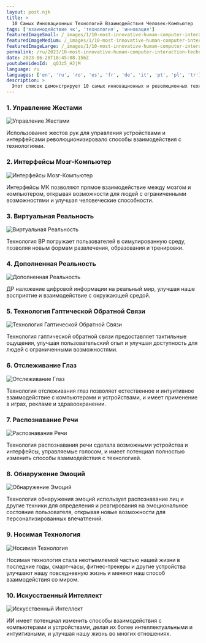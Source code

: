 ```yaml
---
layout: post.njk
title: >
  10 Самых Инновационных Технологий Взаимодействия Человек-Компьютер
tags: ['взаимодействие чк', 'технология', 'инновация']
featuredImageSmall: /_images/1/10-most-innovative-human-computer-interaction-technologies-cover-ru-small.webp
featuredImageMedium: /_images/1/10-most-innovative-human-computer-interaction-technologies-cover-ru-medium.webp
featuredImageLarge: /_images/1/10-most-innovative-human-computer-interaction-technologies-cover-ru-large.webp
permalink: /ru/2023/10-most-innovative-human-computer-interaction-technologies.html
date: 2023-06-28T18:45:08.156Z
youtubeVideoId: _qOJz5_HJjM
language: ru
languages: ['en', 'ru', 'ro', 'es', 'fr', 'de', 'it', 'pt', 'pl', 'tr']
description: >
  Этот список демонстрирует 10 самых инновационных и революционных технологий в области взаимодействия человека с компьютером.
---
```


### 1. Управление Жестами

![Управление Жестами](/_images/2/28590a05a16371605f81a4930c9c7f6c-medium.webp)

Использование жестов рук для управления устройствами и интерфейсами революционизировало способы взаимодействия с технологиями.

### 2. Интерфейсы Мозг-Компьютер

![Интерфейсы Мозг-Компьютер](/_images/d/dc03c4424c84c4d8350cf938dbe4f941-medium.webp)

Интерфейсы МК позволяют прямое взаимодействие между мозгом и компьютером, открывая возможности для людей с ограниченными возможностями и улучшая человеческие способности.

### 3. Виртуальная Реальность

![Виртуальная Реальность](/_images/6/6b76f45a78e7885422bedff929b21e73-medium.webp)

Технология ВР погружает пользователей в симулированную среду, позволяя новым формам развлечения, образования и тренировки.

### 4. Дополненная Реальность

![Дополненная Реальность](/_images/1/108c611a10653bd2b3aec1205bf3c3c5-medium.webp)

ДР наложение цифровой информации на реальный мир, улучшая наше восприятие и взаимодействие с окружающей средой.

### 5. Технология Гаптической Обратной Связи

![Технология Гаптической Обратной Связи](/_images/8/8f606579ee311c7f6593c83aaaa01cfc-medium.webp)

Технология гаптической обратной связи предоставляет тактильные ощущения, улучшая пользовательский опыт и улучшая доступность для людей с ограниченными возможностями.

### 6. Отслеживание Глаз

![Отслеживание Глаз](/_images/b/be96b0863ac26bf9aff7cedf87a20238-medium.webp)

Технология отслеживания глаз позволяет естественное и интуитивное взаимодействие с компьютерами и устройствами, и имеет применение в играх, рекламе и здравоохранении.

### 7. Распознавание Речи

![Распознавание Речи](/_images/a/a4ff773343c002509066547e8669503d-medium.webp)

Технология распознавания речи сделала возможными устройства и интерфейсы, управляемые голосом, и имеет потенциал полностью изменить способы взаимодействия с технологией.

### 8. Обнаружение Эмоций

![Обнаружение Эмоций](/_images/8/88b97ca1cc173c272fccbe945f6f567f-medium.webp)

Технология обнаружения эмоций использует распознавание лиц и другие техники для определения и реагирования на эмоциональное состояние пользователя, открывая новые возможности для персонализированных впечатлений.

### 9. Носимая Технология

![Носимая Технология](/_images/4/40e4818dc66241302925f1f96b29b655-medium.webp)

Носимая технология стала неотъемлемой частью нашей жизни в последние годы, смарт-часы, фитнес-трекеры и другие устройства улучшают нашу повседневную жизнь и меняют наш способ взаимодействия со миром.

### 10. Искусственный Интеллект

![Искусственный Интеллект](/_images/3/3ed6254404cb7f7d18896b3322a6e41e-medium.webp)

ИИ имеет потенциал изменить способы взаимодействия с компьютерами и устройствами, делая их более интеллектуальными и интуитивными, и улучшая нашу жизнь во многих отношениях.

